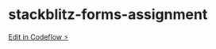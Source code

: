# stackblitz-forms-assignment

[Edit in Codeflow ⚡️](https://stackblitz.com/~/github.com/phburns/stackblitz-forms-assignment)